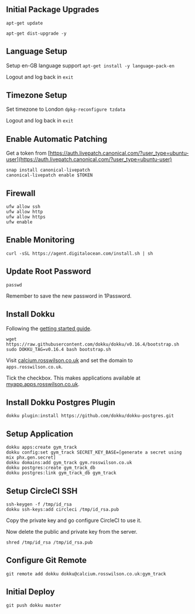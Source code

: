 ## Initial Package Upgrades

`apt-get update`

`apt-get dist-upgrade -y`

## Language Setup

Setup en-GB language support
`apt-get install -y language-pack-en`

Logout and log back in
`exit`

## Timezone Setup

Set timezone to London
`dpkg-reconfigure tzdata`

Logout and log back in
`exit`

## Enable Automatic Patching

Get a token from [https://auth.livepatch.canonical.com/?user_type=ubuntu-user](https://auth.livepatch.canonical.com/?user_type=ubuntu-user)

```
snap install canonical-livepatch
canonical-livepatch enable $TOKEN
```

## Firewall

```
ufw allow ssh
ufw allow http
ufw allow https
ufw enable
```

## Enable Monitoring

`curl -sSL https://agent.digitalocean.com/install.sh | sh`

## Update Root Password

`passwd`

Remember to save the new password in 1Password.

## Install Dokku
Following the [getting started guide](http://dokku.viewdocs.io/dokku/getting-started/installation/).

```
wget https://raw.githubusercontent.com/dokku/dokku/v0.16.4/bootstrap.sh
sudo DOKKU_TAG=v0.16.4 bash bootstrap.sh
```

Visit [calcium.rosswilson.co.uk](http://calcium.rosswilson.co.uk) and set the domain to `apps.rosswilson.co.uk`.

Tick the checkbox. This makes applications available at [myapp.apps.rosswilson.co.uk](myapp.apps.rosswilson.co.uk).

## Install Dokku Postgres Plugin
`dokku plugin:install https://github.com/dokku/dokku-postgres.git`

## Setup Application
```
dokku apps:create gym_track
dokku config:set gym_track SECRET_KEY_BASE=[generate a secret using mix phx.gen.secret]
dokku domains:add gym_track gym.rosswilson.co.uk
dokku postgres:create gym_track_db
dokku postgres:link gym_track_db gym_track
```

## Setup CircleCI SSH

```
ssh-keygen -f /tmp/id_rsa
dokku ssh-keys:add circleci /tmp/id_rsa.pub
```

Copy the private key and go configure CircleCI to use it.

Now delete the public and private key from the server.

`shred /tmp/id_rsa /tmp/id_rsa.pub`

## Configure Git Remote

`git remote add dokku dokku@calcium.rosswilson.co.uk:gym_track`

## Initial Deploy

`git push dokku master`
